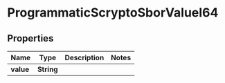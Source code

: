 

# ProgrammaticScryptoSborValueI64


## Properties

| Name | Type | Description | Notes |
|------------ | ------------- | ------------- | -------------|
|**value** | **String** |  |  |



